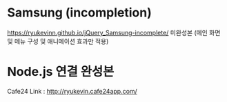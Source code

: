 # Samsung (incompletion)
https://ryukevinn.github.io/jQuery_Samsung-incomplete/
미완성본 (메인 화면 및 메뉴 구성 및 애니메이션 효과만 적용)


# Node.js 연결 완성본

Cafe24 Link : http://ryukevin.cafe24app.com/
